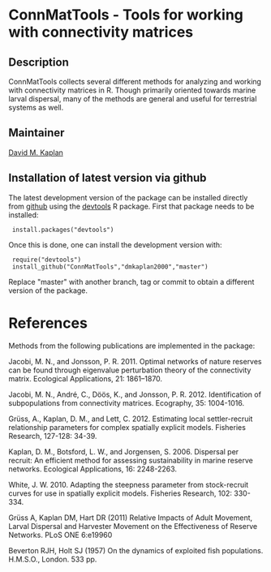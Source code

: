 # ConnMatTools - Tools for working with connectivity matrices

## Description

ConnMatTools collects several different methods for analyzing and
working with connectivity matrices in R.  Though primarily oriented
towards marine larval dispersal, many of the methods are general and
useful for terrestrial systems as well.

## Maintainer

[David M. Kaplan](mailto:dmkaplan2000@gmail.com)

## Installation of latest version via github

The latest development version of the package can be installed directly from
[github](https://github.com/) using the
[devtools](http://cran.r-project.org/web/packages/devtools/index.html)
R package. First that package needs to be installed:

     install.packages("devtools")

Once this is done, one can install the development version with:

     require("devtools")
     install_github("ConnMatTools","dmkaplan2000","master")

Replace "master" with another branch, tag or commit to obtain a
different version of the package.

# References

Methods from the following publications are implemented in the package:

Jacobi, M. N., and Jonsson, P. R. 2011. Optimal networks of 
  nature reserves can be found through eigenvalue perturbation theory of the 
  connectivity matrix. Ecological Applications, 21: 1861–1870.
  
Jacobi, M. N., André, C., Döös, K., and Jonsson,
P. R. 2012. Identification of subpopulations from connectivity
matrices. Ecography, 35: 1004-1016.

Grüss, A., Kaplan, D. M., and Lett, C. 2012. Estimating local 
  settler-recruit relationship parameters for complex spatially explicit 
  models. Fisheries Research, 127-128: 34-39.

Kaplan, D. M., Botsford, L. W., and Jorgensen, S. 2006. Dispersal 
  per recruit: An efficient method for assessing sustainability in marine 
  reserve networks. Ecological Applications, 16: 2248-2263.

White, J. W. 2010. Adapting the steepness parameter from 
  stock-recruit curves for use in spatially explicit models. Fisheries 
  Research, 102: 330-334.

Grüss A, Kaplan DM, Hart DR (2011) Relative Impacts of Adult
  Movement, Larval Dispersal and Harvester Movement on the Effectiveness of
  Reserve Networks. PLoS ONE 6:e19960

Beverton RJH, Holt SJ (1957) On the dynamics of exploited fish
  populations. H.M.S.O., London. 533 pp.
